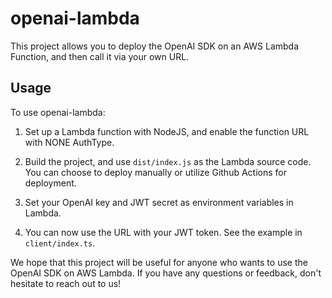 # openai-lambda

This project allows you to deploy the OpenAI SDK on an AWS Lambda Function, and then call it via your own URL.

## Usage

To use openai-lambda:

1. Set up a Lambda function with NodeJS, and enable the function URL with NONE AuthType.

2. Build the project, and use `dist/index.js` as the Lambda source code. You can choose to deploy manually or utilize Github Actions for deployment.

3. Set your OpenAI key and JWT secret as environment variables in Lambda.

4. You can now use the URL with your JWT token. See the example in `client/index.ts`.

We hope that this project will be useful for anyone who wants to use the OpenAI SDK on AWS Lambda. If you have any questions or feedback, don't hesitate to reach out to us!